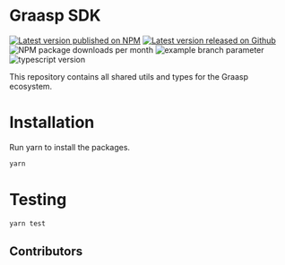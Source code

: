 # Graasp SDK

[![Latest version published on NPM](https://img.shields.io/npm/v/@graasp/sdk?logo=npm)](https://www.npmjs.com/package/@graasp/sdk)
[![Latest version released on Github](https://img.shields.io/github/package-json/v/graasp/graasp-sdk?color=deepskyblue&logo=github)](https://github.com/graasp/graasp-sdk/releases/latest)
![NPM package downloads per month](https://img.shields.io/npm/dm/@graasp/sdk?color=green)
![example branch parameter](https://github.com/graasp/graasp-sdk/actions/workflows/test.yml/badge.svg?branch=main)
![typescript version](https://img.shields.io/github/package-json/dependency-version/graasp/graasp-sdk/dev/typescript)

This repository contains all shared utils and types for the Graasp ecosystem.

# Installation

Run yarn to install the packages.

```sh
yarn
```

# Testing

```sh
yarn test
```

## Contributors

<!-- ALL-CONTRIBUTORS-LIST:START - Do not remove or modify this section -->
<!-- prettier-ignore-start -->
<!-- markdownlint-disable -->

<!-- markdownlint-restore -->
<!-- prettier-ignore-end -->

<!-- ALL-CONTRIBUTORS-LIST:END -->
